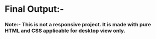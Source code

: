 # Final Output:-
### Note:- This is not a responsive project. It is made with pure HTML and CSS applicable for desktop view only.
